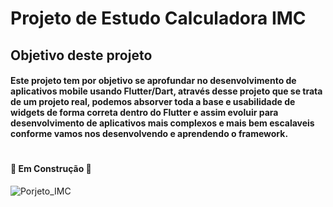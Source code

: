 # Projeto de Estudo Calculadora IMC

## Objetivo deste projeto

#### Este projeto tem por objetivo se aprofundar no desenvolvimento de aplicativos mobile usando Flutter/Dart, através desse projeto que se trata de um projeto real, podemos absorver toda a base e usabilidade de widgets de forma correta dentro do Flutter e assim evoluir para desenvolvimento de aplicativos mais complexos e mais bem escalaveis conforme vamos nos desenvolvendo e aprendendo o framework.

#

#### :construction: Em Construção :construction:

![Porjeto_IMC](https://user-images.githubusercontent.com/41458938/156476514-5d9db42c-58c7-4ada-b60c-f3e87ef5b37c.gif)
